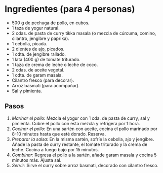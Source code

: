 # Ingredientes (para 4 personas)

- 500 g de pechuga de pollo, en cubos.
- 1 taza de yogur natural.
- 2 cdas. de pasta de curry tikka masala (o mezcla de cúrcuma, comino, cilantro, jengibre y paprika).
- 1 cebolla, picada.
- 2 dientes de ajo, picados.
- 1 cdta. de jengibre rallado.
- 1 lata (400 g) de tomate triturado.
- 1 taza de crema de leche o leche de coco.
- 2 cdas. de aceite vegetal.
- 1 cdta. de garam masala.
- Cilantro fresco (para decorar).
- Arroz basmati (para acompañar).
- Sal y pimienta.

## Pasos

1. *Marinar el pollo*: Mezcla el yogur con 1 cda. de pasta de curry, sal y pimienta. Cubre el pollo con esta mezcla y refrigera por 1 hora.
2. *Cocinar el pollo*: En una sartén con aceite, cocina el pollo marinado por 8-10 minutos hasta que esté dorado. Reserva.
3. *Preparar la salsa*: En la misma sartén, sofríe la cebolla, ajo y jengibre. Añade la pasta de curry restante, el tomate triturado y la crema de leche. Cocina a fuego bajo por 15 minutos.
4. *Combinar*: Regresa el pollo a la sartén, añade garam masala y cocina 5 minutos más. Ajusta sal.
5. *Servir*: Sirve el curry sobre arroz basmati, decorado con cilantro fresco.

